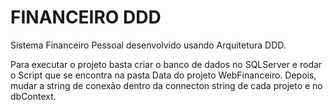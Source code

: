 # FINANCEIRO DDD
Sistema Financeiro Pessoal desenvolvido usando Arquitetura DDD.

Para executar o projeto basta criar o banco de dados no SQLServer e rodar o Script que se encontra na pasta Data do projeto WebFinanceiro.
Depois, mudar a string de conexão dentro da connecton string de cada projeto e no dbContext.

